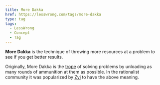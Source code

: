 ```yaml
---
title: More Dakka
href: https://lesswrong.com/tags/more-dakka
type: tag
tags:
  - LessWrong
  - Concept
  - Tag
---
```


**More Dakka** is the technique of throwing more resources at a problem to see if you get better results. 

Originally, More Dakka is the [trope](https://tvtropes.org/pmwiki/pmwiki.php/Main/MoreDakka) of solving problems by unloading as many rounds of ammunition at them as possible. In the rationalist community it was popularized by [Zvi](https://www.lesswrong.com/posts/z8usYeKX7dtTWsEnk/more-dakka) to have the above meaning.